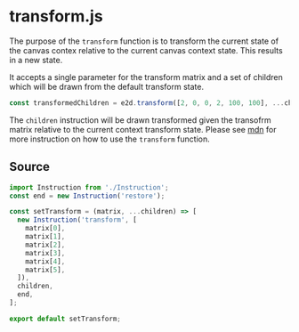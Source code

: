 # transform.js

The purpose of the `transform` function is to transform the current state of the canvas contex relative to the current canvas context state. This results in a new state.

It accepts a single parameter for the transform matrix and a set of children which will be drawn from the default transform state.

```javascript
const transformedChildren = e2d.transform([2, 0, 0, 2, 100, 100], ...children);
```

The `children` instruction will be drawn transformed given the transofrm matrix relative to the current context transform state. Please see [mdn](https://developer.mozilla.org/en-US/docs/Web/API/CanvasRenderingContext2D/transform) for more instruction on how to use the `transform` function.

## Source

```javascript
import Instruction from './Instruction';
const end = new Instruction('restore');

const setTransform = (matrix, ...children) => [
  new Instruction('transform', [
    matrix[0],
    matrix[1],
    matrix[2],
    matrix[3],
    matrix[4],
    matrix[5],
  ]),
  children,
  end,
];

export default setTransform;
```
